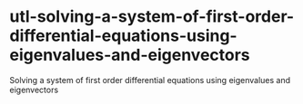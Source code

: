 # utl-solving-a-system-of-first-order-differential-equations-using-eigenvalues-and-eigenvectors
Solving a system of first order differential equations using eigenvalues and eigenvectors   
